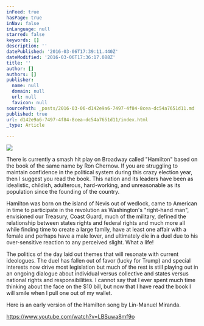 ```yaml
---
inFeed: true
hasPage: true
inNav: false
inLanguage: null
starred: false
keywords: []
description: ''
datePublished: '2016-03-06T17:39:11.440Z'
dateModified: '2016-03-06T17:36:17.088Z'
title: ''
author: []
authors: []
publisher:
  name: null
  domain: null
  url: null
  favicon: null
sourcePath: _posts/2016-03-06-d142e9a6-7497-4f84-8cea-dc54a7651d11.md
published: true
url: d142e9a6-7497-4f84-8cea-dc54a7651d11/index.html
_type: Article

---
```

![](https://the-grid-user-content.s3-us-west-2.amazonaws.com/6080a7ff-c37d-4f56-9f2f-ffd7ba13fc1d.png)

There is currently a smash hit play on Broadway called "Hamilton" based on the book of the same name by Ron Chernow. If you are struggling to maintain confidence in the political system during this crazy election year, then I suggest you read the book. This nation and its leaders have been as idealistic, childish, adulterous, hard-working, and unreasonable as its population since the founding of the country. 

Hamilton was born on the island of Nevis out of wedlock, came to American in time to participate in the revolution as Washington's "right-hand man", envisioned our Treasury, Coast Guard, much of the military, defined the relationship between states rights and federal rights and much more all while finding time to create a large family, have at least one affair with a female and perhaps have a male lover, and ultimately die in a duel due to his over-sensitive reaction to any perceived slight. What a life!

The politics of the day laid out themes that will resonate with current ideologues. The duel has fallen out of favor (lucky for Trump) and special interests now drive most legislation but much of the rest is still playing out in an ongoing dialogue about individual versus collective and states versus national rights and responsibilities. I cannot say that I ever spent much time thinking about the face on the $10 bill, but now that I have read the book I will smile when I pull one out of my wallet.

Here is an early version of the Hamilton song by Lin-Manuel Miranda.

https://www.youtube.com/watch?v=LBSuwa8mf9o